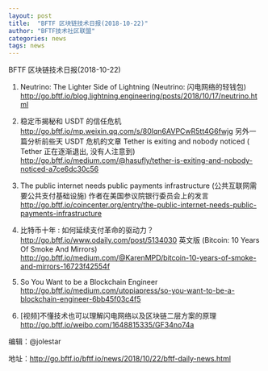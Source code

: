 ```yaml
---
layout: post
title:  "BFTF 区块链技术日报(2018-10-22)"
author: "BFTF技术社区联盟"
categories: news
tags: news
---
```


BFTF 区块链技术日报(2018-10-22)

1. Neutrino: The Lighter Side of Lightning (Neutrino: 闪电网络的轻钱包) <http://go.bftf.io/blog.lightning.engineering/posts/2018/10/17/neutrino.html>

3. 稳定币揭秘和 USDT 的信任危机 <http://go.bftf.io/mp.weixin.qq.com/s/80Iqn6AVPCwR5tt4G6fwjg> 另外一篇分析前些天 USDT 危机的文章 Tether is exiting and nobody noticed ( Tether 正在逐渐退出, 没有人注意到) <http://go.bftf.io/medium.com/@hasufly/tether-is-exiting-and-nobody-noticed-a7ce6dc30c56>

4. The public internet needs public payments infrastructure (公共互联网需要公共支付基础设施) 作者在美国参议院银行委员会上的发言  <http://go.bftf.io/coincenter.org/entry/the-public-internet-needs-public-payments-infrastructure>

5. 比特币十年 : 如何延续支付革命的驱动力？ <http://go.bftf.io/www.odaily.com/post/5134030>  英文版 (Bitcoin: 10 Years Of Smoke And Mirrors)  <http://go.bftf.io/medium.com/@KarenMPD/bitcoin-10-years-of-smoke-and-mirrors-16723f42554f>

7. So You Want to be a Blockchain Engineer <http://go.bftf.io/medium.com/utopiapress/so-you-want-to-be-a-blockchain-engineer-6bb45f03c4f5>

8. [视频]不懂技术也可以理解闪电网络以及区块链二层方案的原理 <http://go.bftf.io/weibo.com/1648815335/GF34no74a>

编辑：@jolestar

地址：http://go.bftf.io/bftf.io/news/2018/10/22/bftf-daily-news.html